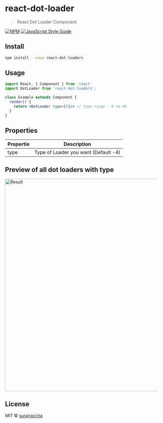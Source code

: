 # react-dot-loader

> React Dot Loader Component 

[![NPM](https://img.shields.io/npm/v/react-dot-loader.svg)](https://www.npmjs.com/package/react-dot-loader) [![JavaScript Style Guide](https://img.shields.io/badge/code_style-standard-brightgreen.svg)](https://standardjs.com)

## Install

```bash
npm install --save react-dot-loaders
```

## Usage

```jsx
import React, { Component } from 'react'
import DotLoader from 'react-dot-loaders';

class Example extends Component {
  render() {
    return <DotLoader type={5}/> // type range - 0 to 49
  }
}
```

## Properties

| Propertie    | Description                          |
| ------------ | -------------------------------------|
|    type      | Type of Loader you want (Default -4) |



## Preview of all dot loaders with type 



<img src="./dot-loader.gif" alt="Result" width="1000" height="700" />



## License


MIT © [surajraccha](https://github.com/surajraccha)
